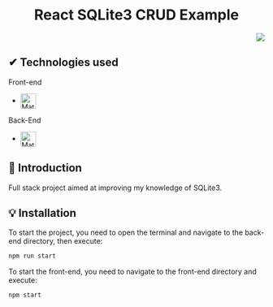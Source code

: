 <h1 align="center"> React SQLite3 CRUD Example </h1>

<p align="right">
<img src="http://img.shields.io/static/v1?label=STATUS&message=%20FINISHED&color=GREEN&style=for-the-badge"/>
</p>

## ✔ Technologies used

Front-end
-  <img align="center" alt="Matheus-React" height="30" src="https://img.shields.io/badge/React-20232A?style=for-the-badge&logo=react&logoColor=61DAFB">

Back-End
-  <img align="center" alt="Matheus-SQUELIZE" height="30" src="https://img.shields.io/badge/SQLite-07405E?style=for-the-badge&logo=sqlite&logoColor=white">

## 📒 Introduction

Full stack project aimed at improving my knowledge of SQLite3.

## :bulb: Installation

To start the project, you need to open the terminal and navigate to the back-end directory, then execute:

```bash
npm run start
```

To start the front-end, you need to navigate to the front-end directory and execute:
```bash
npm start
```
